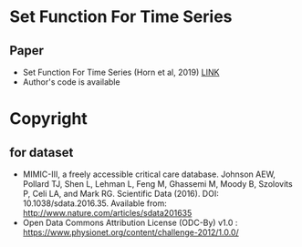 # Set Function For Time Series
## Paper
* Set Function For Time Series (Horn et al, 2019) [LINK](https://arxiv.org/pdf/1909.12064.pdf)
* Author's code is available

# Copyright
## for dataset
* MIMIC-III, a freely accessible critical care database. Johnson AEW, Pollard TJ, Shen L, Lehman L, Feng M, Ghassemi M, Moody B, Szolovits P, Celi LA, and Mark RG. Scientific Data (2016). DOI: 10.1038/sdata.2016.35. Available from: http://www.nature.com/articles/sdata201635
* Open Data Commons Attribution License (ODC-By) v1.0 : https://www.physionet.org/content/challenge-2012/1.0.0/